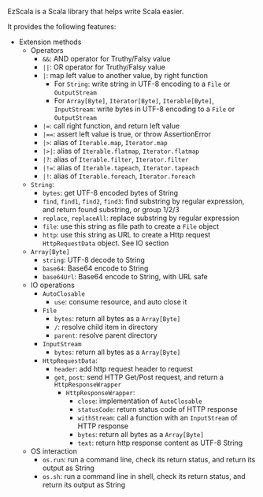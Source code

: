 EzScala is a Scala library that helps write Scala easier.

It provides the following features:
* Extension methods
  * Operators
    * `&&`: AND operator for Truthy/Falsy value
    * `||`: OR operator for Truthy/Falsy value
    * `|`: map left value to another value, by right function
      * For `String`: write string in UTF-8 encoding to a `File` or `OutputStream`
      * For `Array[Byte]`, `Iterator[Byte]`, `Iterable[Byte]`, `InputStream`: write bytes in UTF-8 encoding to a `File` or `OutputStream`
    * `|=`: call right function, and return left value
    * `|==`: assert left value is true, or throw AssertionError
    * `|>`: alias of `Iterable.map`, `Iterator.map`
    * `|>|`: alias of `Iterable.flatmap`, `Iterator.flatmap`
    * `|?`: alias of `Iterable.filter`, `Iterator.filter`
    * `|!=`: alias of `Iterable.tapeach`, `Iterator.tapeach`
    * `|!`: alias of `Iterable.foreach`, `Iterator.foreach`
  * `String`:
    * `bytes`: get UTF-8 encoded bytes of String
    * `find`, `find1`, `find2`, `find3`: find substring by regular expression, and return found substring, or group 1/2/3
    * `replace`, `replaceAll`: replace substring by regular expression
    * `file`: use this string as file path to create a `File` object
    * `http`: use this string as URL to create a Http request `HttpRequestData` object. See IO section
  * `Array[Byte]`
    * `string`: UTF-8 decode to String
    * `base64`: Base64 encode to String
    * `base64Url`: Base64 encode to String, with URL safe
  * IO operations
    * `AutoClosable`
      * `use`: consume resource, and auto close it
    * `File`
      * `bytes`: return all bytes as a `Array[Byte]`
      * `/`: resolve child item in directory
      * `parent`: resolve parent directory
    * `InputStream`
      * `bytes`: return all bytes as a `Array[Byte]`
    * `HttpRequestData`:
      * `header`: add http request header to request
      * `get`, `post`: send HTTP Get/Post request, and return a `HttpResponseWrapper`
        * `HttpResponseWrapper`:
          * `close`: implementation of `AutoClosable`
          * `statusCode`: return status code of HTTP response
          * `withStream`: call a function with an `InputStream` of HTTP response
          * `bytes`: return all bytes as a `Array[Byte]`
          * `text`: return http response content as UTF-8 String 
  * OS interaction
    * `os.run`: run a command line, check its return status, and return its output as String
    * `os.sh`: run a command line in shell, check its return status, and return its output as String
